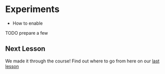 # Experiments

- How to enable

TODO prepare a few

## Next Lesson

We made it through the course! Find out where to go from here on our [last lesson](/lesson/9)
